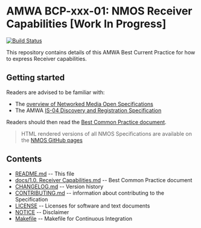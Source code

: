 # AMWA BCP-xxx-01: NMOS Receiver Capabilities \[Work In Progress\]

[![Build Status](https://travis-ci.com/AMWA-TV/nmos-receiver-capabilities?branch=v1.0-dev)](https://travis-ci.com/AMWA-TV/nmos-receiver-capabilities)

This repository contains details of this AMWA Best Current Practice for how to express Receiver capabilities.

## Getting started

Readers are advised to be familiar with:

- The [overview of Networked Media Open Specifications](https://amwa-tv.github.io/nmos)
- The AMWA [IS-04 Discovery and Registration Specification](https://amwa-tv.github.io/nmos-discovery-registration)

Readers should then read the [Best Common Practice document](docs/1.0.%20Receiver%20Capabilities.md).

> HTML rendered versions of all NMOS Specifications are available on the [NMOS GitHub pages](https://amwa-tv.github.io/nmos)

## Contents

- [README.md](README.md) -- This file
- [docs/1.0. Receiver Capabilities.md](docs/1.0.%20Receiver%20Capabilities.md) -- Best Common Practice document
- [CHANGELOG.md](CHANGELOG.md) -- Version history
- [CONTRIBUTING.md](CONTRIBUTING.md) -- information about contributing to the Specification
- [LICENSE](LICENSE) -- Licenses for software and text documents
- [NOTICE](NOTICE) -- Disclaimer
- [Makefile](Makefile) -- Makefile for Continuous Integration
